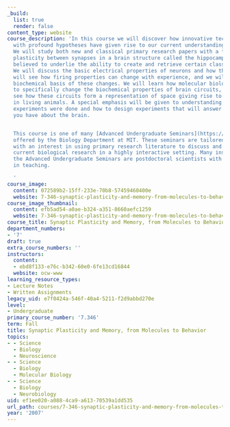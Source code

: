 ```yaml
---
_build:
  list: true
  render: false
content_type: website
course_description: 'In this course we will discover how innovative technologies combined
  with profound hypotheses have given rise to our current understanding of neuroscience.
  We will study both new and classical primary research papers with a focus on the
  plasticity between synapses in a brain structure called the hippocampus, which is
  believed to underlie the ability to create and retrieve certain classes of memories.
  We will discuss the basic electrical properties of neurons and how they fire. We
  will see how firing properties can change with experience, and we will study the
  biochemical basis of these changes. We will learn how molecular biology can be used
  to specifically change the biochemical properties of brain circuits, and we will
  see how these circuits form a representation of space giving rise to complex behaviors
  in living animals. A special emphasis will be given to understanding why specific
  experiments were done and how to design experiments that will answer the questions
  you have about the brain.


  This course is one of many [Advanced Undergraduate Seminars](https://biology.mit.edu/undergraduate/course_listings/advanced_undergraduate_seminars)
  offered by the Biology Department at MIT. These seminars are tailored for students
  with an interest in using primary research literature to discuss and learn about
  current biological research in a highly interactive setting. Many instructors of
  the Advanced Undergraduate Seminars are postdoctoral scientists with a strong interest
  in teaching.

  '
course_image:
  content: 072589b2-15ff-233e-70b8-57459460400e
  website: 7-346-synaptic-plasticity-and-memory-from-molecules-to-behavior-fall-2007
course_image_thumbnail:
  content: efb5ad54-a0ae-b324-a351-8660aefc1259
  website: 7-346-synaptic-plasticity-and-memory-from-molecules-to-behavior-fall-2007
course_title: Synaptic Plasticity and Memory, from Molecules to Behavior
department_numbers:
- '7'
draft: true
extra_course_numbers: ''
instructors:
  content:
  - ebd8f133-e76c-b342-60e0-6fe13cd16844
  website: ocw-www
learning_resource_types:
- Lecture Notes
- Written Assignments
legacy_uid: e7f0424a-546f-40a4-5211-f2d9abbd270e
level:
- Undergraduate
primary_course_number: '7.346'
term: Fall
title: Synaptic Plasticity and Memory, from Molecules to Behavior
topics:
- - Science
  - Biology
  - Neuroscience
- - Science
  - Biology
  - Molecular Biology
- - Science
  - Biology
  - Neurobiology
uid: ef1ee020-a088-4ca9-a613-70539a1dd535
url_path: courses/7-346-synaptic-plasticity-and-memory-from-molecules-to-behavior-fall-2007
year: '2007'
---
```

